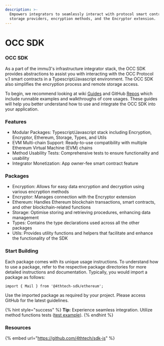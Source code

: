 ```yaml
---
description: >-
  Empowers integrators to seamlessly interact with protocol smart contracts,
  storage providers, encryption methods, and the Encryptor extension.
---
```


# OCC SDK

### OCC SDK

As a part of the immu3's infrastructure integrator stack, the OCC SDK provides abstractions to assist you with interacting with the OCC Protocol v.1 smart contracts in a Typescript/Javascript environment. The OCC SDK also simplifies the encryption process and remote storage access.

To begin, we recommend looking at wiki [Guides](https://wiki.4thtech.io/docs/integration/sdk) and GitHub [Repos](https://github.com/4thtech/sdk-js) which include runnable examples and walkthroughs of core usages. These guides will help you better understand how to use and integrate the OCC SDK into your application.

### Features

* Modular Packages: Typescript/Javascript stack including Encryption, Encryptor, Ethereum, Storage, Types, and Utils
* EVM Multi-chain Support: Ready-to-use compatibility with multiple Ethereum Virtual Machine (EVM) chains
* Method Usability Tests: Comprehensive tests to ensure functionality and usability
* Integrator Monetization: App owner-fee smart contract feature

### Packages

* Encryption: Allows for easy data encryption and decryption using various encryption methods
* Encryptor: Manages connection with the Encryptor extension
* Ethereum: Handles Ethereum blockchain transactions, smart contracts, and other blockchain-related functions
* Storage: Optimise storing and retrieving procedures, enhancing data management
* Types: Contains the type declarations used across all the other packages
* Utils: Provides utility functions and helpers that facilitate and enhance the functionality of the SDK

### Start Building

Each package comes with its unique usage instructions. To understand how to use a package, refer to the respective package directories for more detailed instructions and documentation. Typically, you would import a package as follows:

```
import { Mail } from '@4thtech-sdk/ethereum';
```

Use the imported package as required by your project. Please access GitHub for the latest guidelines.

{% hint style="success" %}
**Tip:** Experience seamless integration. Utilize method functions tests ([test example](https://github.com/4thtech/sdk-js/blob/main/packages/ethereum/src/lib/\_\_tests\_\_/chat.spec.ts)).
{% endhint %}

### Resources

{% embed url="https://github.com/4thtech/sdk-js" %}

